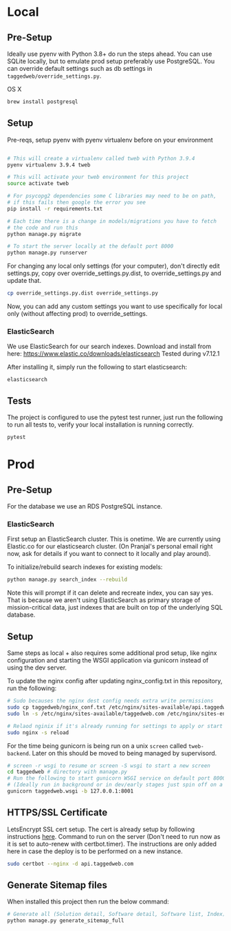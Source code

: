 # Local

## Pre-Setup
Ideally use pyenv with Python 3.8+ do run the steps ahead. You can use SQLite locally, but to emulate prod
setup preferably use PostgreSQL. You can override default settings such as db settings in `taggedweb/override_settings.py`.


OS X
```zsh
brew install postgresql
```

## Setup

Pre-reqs, setup pyenv with pyenv virtualenv before on your environment

```bash

# This will create a virtualenv called tweb with Python 3.9.4
pyenv virtualenv 3.9.4 tweb

# This will activate your tweb environment for this project
source activate tweb

# For psycopg2 dependencies some C libraries may need to be on path,
# if this fails then google the error you see
pip install -r requirements.txt

# Each time there is a change in models/migrations you have to fetch
# the code and run this
python manage.py migrate

# To start the server locally at the default port 8000
python manage.py runserver
```

For changing any local only settings (for your computer), don't directly edit settings.py, copy over override_settings.py.dist,
to override_settings.py and update that.

```bash
cp override_settings.py.dist override_settings.py
```

Now, you can add any custom settings you want to use specifically for local only (without affecting prod) to override_settings.

### ElasticSearch

We use ElasticSearch for our search indexes. Download and install from here:
https://www.elastic.co/downloads/elasticsearch
Tested during v7.12.1

After installing it, simply run the following to start elasticsearch:

    elasticsearch

## Tests

The project is configured to use the pytest test runner, just run the following to run all tests to,
verify your local installation is running correctly.

    pytest

# Prod

## Pre-Setup

For the database we use an RDS PostgreSQL instance.

### ElasticSearch

First setup an ElasticSearch cluster. This is onetime. We are currently using Elastic.co for our elasticsearch cluster.
(On Pranjal's personal email right now, ask for details if you want to connect to it locally and play around).

To initialize/rebuild search indexes for existing models:

```bash
python manage.py search_index --rebuild
```

Note this will prompt if it can delete and recreate index, you can say yes. That is because we aren't using ElasticSearch
as primary storage of mission-critical data, just indexes that are built on top of the  underlying SQL database.

## Setup

Same steps as local + also requires some additional prod setup, like nginx configuration and starting the WSGI application
via gunicorn instead of using the dev server.

To update the nginx config after updating nginx_config.txt in this repository, run the following:

```bash
# Sudo becauses the nginx dest config needs extra write permissions
sudo cp taggedweb/nginx_conf.txt /etc/nginx/sites-available/api.taggedweb.com
sudo ln -s /etc/nginx/sites-available/taggedweb.com /etc/nginx/sites-enabled/api.taggedweb.com

# Relaod nginix if it's already running for settings to apply or start it
sudo nginx -s reload
```

For the time being gunicorn is being run on a unix `screen` called `tweb-backend`.
Later on this should be moved to being managed by supervisord.

```bash
# screen -r wsgi to resume or screen -S wsgi to start a new screen
cd taggedweb # directory with manage.py
# Run the following to start gunicorn WSGI service on default port 8000
# (Ideally run in background or in dev/early stages just spin off on a screen)
gunicorn taggedweb.wsgi -b 127.0.0.1:8001
```

## HTTPS/SSL Certificate

LetsEncrypt SSL cert setup. The cert is already setup by following instructions [here](https://www.digitalocean.com/community/tutorials/how-to-secure-nginx-with-let-s-encrypt-on-ubuntu-20-04).
Command to run on the server (Don't need to run now as it is set to auto-renew with certbot.timer). The instructions are
only added here in case the deploy is to be performed on a new instance.

```bash
sudo certbot --nginx -d api.taggedweb.com
```

## Generate Sitemap files

When installed this project then run the below command:

```bash
# Generate all (Solution detail, Software detail, Software list, Index) sitemap files:
python manage.py generate_sitemap_full
```
